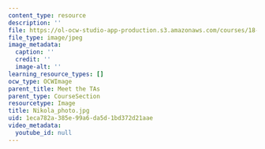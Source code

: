```yaml
---
content_type: resource
description: ''
file: https://ol-ocw-studio-app-production.s3.amazonaws.com/courses/18-06sc-linear-algebra-fall-2011/1eca782a385e99a6da5d1bd372d21aae_Nikola_photo.jpg
file_type: image/jpeg
image_metadata:
  caption: ''
  credit: ''
  image-alt: ''
learning_resource_types: []
ocw_type: OCWImage
parent_title: Meet the TAs
parent_type: CourseSection
resourcetype: Image
title: Nikola_photo.jpg
uid: 1eca782a-385e-99a6-da5d-1bd372d21aae
video_metadata:
  youtube_id: null
---
```

